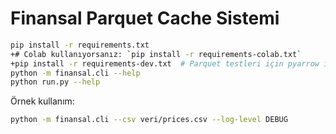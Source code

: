  # Finansal Parquet Cache Sistemi
 
 ```bash
 pip install -r requirements.txt
+# Colab kullanıyorsanız: `pip install -r requirements-colab.txt`
+pip install -r requirements-dev.txt  # Parquet testleri için pyarrow içerir
 python -m finansal.cli --help
 python run.py --help
 ```
 
 Örnek kullanım:
 
 ```bash
 python -m finansal.cli --csv veri/prices.csv --log-level DEBUG
 ```
